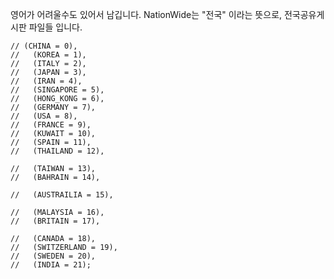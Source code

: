 영어가 어려울수도 있어서 남깁니다.
NationWide는 "전국" 이라는 뜻으로, 전국공유게시판 파일들 입니다.


    // (CHINA = 0),
    //   (KOREA = 1),
    //   (ITALY = 2),
    //   (JAPAN = 3),
    //   (IRAN = 4),
    //   (SINGAPORE = 5),
    //   (HONG_KONG = 6),
    //   (GERMANY = 7),
    //   (USA = 8),
    //   (FRANCE = 9),
    //   (KUWAIT = 10),
    //   (SPAIN = 11),
    //   (THAILAND = 12),

    //   (TAIWAN = 13),
    //   (BAHRAIN = 14),

    //   (AUSTRAILIA = 15),
    
    //   (MALAYSIA = 16),
    //   (BRITAIN = 17),
    
    //   (CANADA = 18),
    //   (SWITZERLAND = 19),
    //   (SWEDEN = 20),
    //   (INDIA = 21);
